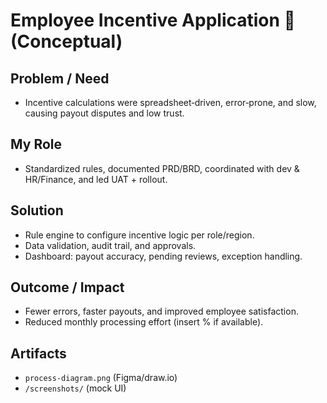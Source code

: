 # Employee Incentive Application 🏅 (Conceptual)

## Problem / Need
- Incentive calculations were spreadsheet‑driven, error‑prone, and slow, causing payout disputes and low trust.

## My Role
- Standardized rules, documented PRD/BRD, coordinated with dev & HR/Finance, and led UAT + rollout.

## Solution
- Rule engine to configure incentive logic per role/region.
- Data validation, audit trail, and approvals.
- Dashboard: payout accuracy, pending reviews, exception handling.

## Outcome / Impact
- Fewer errors, faster payouts, and improved employee satisfaction.
- Reduced monthly processing effort (insert % if available).

## Artifacts
- `process-diagram.png` (Figma/draw.io)
- `/screenshots/` (mock UI)